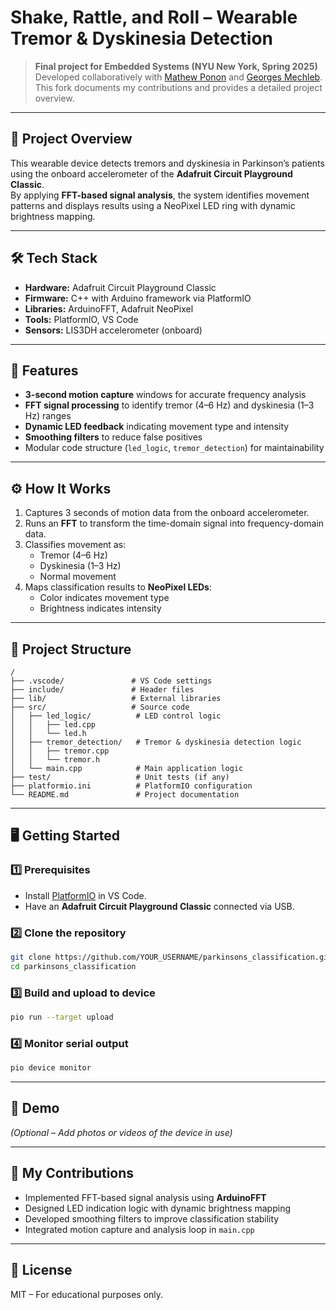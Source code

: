 # Shake, Rattle, and Roll – Wearable Tremor & Dyskinesia Detection

> **Final project for Embedded Systems (NYU New York, Spring 2025)**  
> Developed collaboratively with [Mathew Ponon](https://github.com/mop9047) and [Georges Mechleb](https://github.com/GMechleb).  
> This fork documents my contributions and provides a detailed project overview.

---

## 🎯 Project Overview
This wearable device detects tremors and dyskinesia in Parkinson’s patients using the onboard accelerometer of the **Adafruit Circuit Playground Classic**.  
By applying **FFT-based signal analysis**, the system identifies movement patterns and displays results using a NeoPixel LED ring with dynamic brightness mapping.

---

## 🛠️ Tech Stack
- **Hardware:** Adafruit Circuit Playground Classic
- **Firmware:** C++ with Arduino framework via PlatformIO
- **Libraries:** ArduinoFFT, Adafruit NeoPixel
- **Tools:** PlatformIO, VS Code
- **Sensors:** LIS3DH accelerometer (onboard)

---

## 🚀 Features
- **3-second motion capture** windows for accurate frequency analysis
- **FFT signal processing** to identify tremor (4–6 Hz) and dyskinesia (1–3 Hz) ranges
- **Dynamic LED feedback** indicating movement type and intensity
- **Smoothing filters** to reduce false positives
- Modular code structure (`led_logic`, `tremor_detection`) for maintainability

---

## ⚙ How It Works
1. Captures 3 seconds of motion data from the onboard accelerometer.
2. Runs an **FFT** to transform the time-domain signal into frequency-domain data.
3. Classifies movement as:
   - Tremor (4–6 Hz)
   - Dyskinesia (1–3 Hz)
   - Normal movement
4. Maps classification results to **NeoPixel LEDs**:
   - Color indicates movement type
   - Brightness indicates intensity

---

## 📂 Project Structure
```
/
├── .vscode/               # VS Code settings
├── include/               # Header files
├── lib/                   # External libraries
├── src/                   # Source code
│   ├── led_logic/          # LED control logic
│   │   ├── led.cpp
│   │   └── led.h
│   ├── tremor_detection/   # Tremor & dyskinesia detection logic
│   │   ├── tremor.cpp
│   │   └── tremor.h
│   └── main.cpp            # Main application logic
├── test/                   # Unit tests (if any)
├── platformio.ini          # PlatformIO configuration
└── README.md               # Project documentation
```

---

## 🖥️ Getting Started

### 1️⃣ Prerequisites
- Install [PlatformIO](https://platformio.org/) in VS Code.
- Have an **Adafruit Circuit Playground Classic** connected via USB.

### 2️⃣ Clone the repository
```bash
git clone https://github.com/YOUR_USERNAME/parkinsons_classification.git
cd parkinsons_classification
```

### 3️⃣ Build and upload to device
```bash
pio run --target upload
```

### 4️⃣ Monitor serial output
```bash
pio device monitor
```

---

## 📸 Demo
*(Optional – Add photos or videos of the device in use)*

---

## 📌 My Contributions
- Implemented FFT-based signal analysis using **ArduinoFFT**
- Designed LED indication logic with dynamic brightness mapping
- Developed smoothing filters to improve classification stability
- Integrated motion capture and analysis loop in `main.cpp`

---

## 📜 License
MIT – For educational purposes only.

